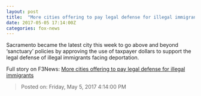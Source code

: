```yaml
---
layout: post
title:  "More cities offering to pay legal defense for illegal immigrants"
date: 2017-05-05 17:14:00Z
categories: fox-news
---
```


Sacramento became the latest city this week to go above and beyond ‘sanctuary’ policies by approving the use of taxpayer dollars to support the legal defense of illegal immigrants facing deportation.


Full story on F3News: [More cities offering to pay legal defense for illegal immigrants](http://www.f3nws.com/n/eKdWDB)

> Posted on: Friday, May 5, 2017 4:14:00 PM
